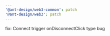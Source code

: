 ```yaml
---
'@ant-design/web3-common': patch
'@ant-design/web3': patch
---
```


fix: Connect trigger onDisconnectClick type bug
